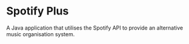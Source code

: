 # Spotify Plus
A Java application that utilises the Spotify API to provide an alternative music organisation system.
